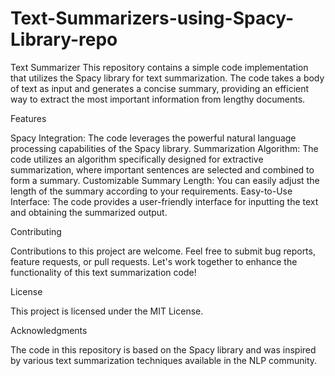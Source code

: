 # Text-Summarizers-using-Spacy-Library-repo

Text Summarizer
This repository contains a simple code implementation that utilizes the Spacy library for text summarization. The code takes a body of text as input and generates a concise summary, providing an efficient way to extract the most important information from lengthy documents.

Features

Spacy Integration: The code leverages the powerful natural language processing capabilities of the Spacy library.
Summarization Algorithm: The code utilizes an algorithm specifically designed for extractive summarization, where important sentences are selected and combined to form a summary.
Customizable Summary Length: You can easily adjust the length of the summary according to your requirements.
Easy-to-Use Interface: The code provides a user-friendly interface for inputting the text and obtaining the summarized output.

Contributing

Contributions to this project are welcome. Feel free to submit bug reports, feature requests, or pull requests. Let's work together to enhance the functionality of this text summarization code!

License

This project is licensed under the MIT License.

Acknowledgments

The code in this repository is based on the Spacy library and was inspired by various text summarization techniques available in the NLP community.
